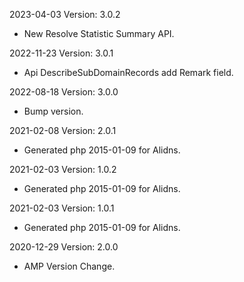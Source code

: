 2023-04-03 Version: 3.0.2
- New Resolve Statistic Summary API.

2022-11-23 Version: 3.0.1
- Api DescribeSubDomainRecords add Remark field.

2022-08-18 Version: 3.0.0
- Bump version.

2021-02-08 Version: 2.0.1
- Generated php 2015-01-09 for Alidns.

2021-02-03 Version: 1.0.2
- Generated php 2015-01-09 for Alidns.

2021-02-03 Version: 1.0.1
- Generated php 2015-01-09 for Alidns.

2020-12-29 Version: 2.0.0
- AMP Version Change.

